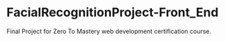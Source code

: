 # FacialRecognitionProject-Front_End
Final Project for Zero To Mastery web development certification course.
